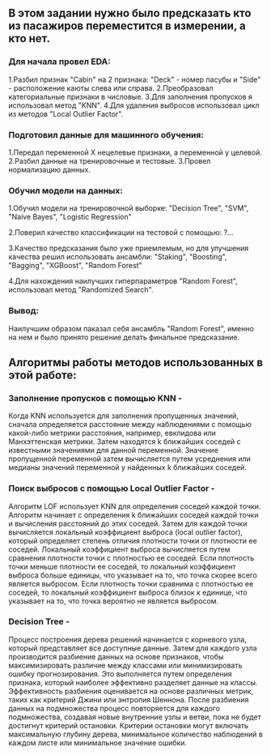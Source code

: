 ## В этом задании нужно было предсказать кто из пасажиров переместится в измерении, а кто нет.

### Для начала провел EDA:
1.Разбил признак "Cabin" на 2 признака: "Deck" - номер пасубы и "Side" - расположение каюты слева или справа.
2.Преобразовал категориальные признаки в числовые.
3.Для заполнения пропусков я использовал метод "KNN".
4.Для удаления выбросов использовал цикл из методов "Local Outlier Factor".

### Подготовил данные для машинного обучения:
1.Передал переменной X нецелевые признаки, а переменной y целевой.
2.Разбил данные на тренировочные и тестовые.
3.Провел нормализацию данных.

### Обучил модели на данных:
1.Обучил модели на тренировочной выборке: 
"Decision Tree", "SVM", "Naive Bayes", "Logistic Regression"

2.Поверил качество классификации на тестовой с помощью:
?...

3.Качество предсказания было уже приемлемым, но для улучшения качества решил использовать ансамбли: 
"Staking", "Boosting", "Bagging", "XGBoost", "Random Forest"

4.Для нахождения наилучших гиперпараметров "Random Forest", использовал метод "Randomized Search".

### Вывод:
Наилучшим образом паказал себя ансамбль "Random Forest", именно на нем и было принято решение делать финальное предсказание.

## Алгоритмы работы методов использованных в этой работе:
### Заполнение пропусков с помощью KNN - 
  Когда KNN используется для заполнения пропущенных значений, сначала определяется расстояние между
наблюдениями с помощью какой-либо метрики расстояния, например, евклидова или Манхэттенская метрики. Затем находятся k ближайших соседей
с известными значениями для данной переменной. Значение пропущенной переменной затем вычисляется путем усреднения или медианы значений
переменной у найденных k ближайших соседей.

### Поиск выбросов с помощью Local Outlier Factor - 
Алгоритм LOF использует KNN для определения соседей каждой точки. Алгоритм начинает с
определения k ближайших соседей каждой точки и вычисления расстояний до этих соседей. Затем для каждой точки вычисляется локальный
коэффициент выброса (local outlier factor), который определяет степень отличия плотности точки от плотности ее соседей.
Локальный коэффициент выброса вычисляется путем сравнения плотности точки с плотностью ее соседей. Если плотность точки меньше
плотности ее соседей, то локальный коэффициент выброса больше единицы, что указывает на то, что точка скорее всего является выбросом.
Если плотность точки сравнима с плотностью ее соседей, то локальный коэффициент выброса близок к единице, что указывает на то, что точка
вероятно не является выбросом.

### Decision Tree -
Процесс построения дерева решений начинается с корневого узла, который представляет все доступные данные. Затем для каждого узла
производится разбиение данных на основе признаков, чтобы максимизировать различие между классами или минимизировать ошибку
прогнозирования. Это выполняется путем определения признака, который наиболее эффективно разделяет данные на классы. Эффективность
разбиения оценивается на основе различных метрик, таких как критерий Джини или энтропия Шеннона.
После разбиения данных на подмножества процесс повторяется для каждого подмножества, создавая новые внутренние узлы и ветви, пока не
будет достигнут критерий остановки. Критерии остановки могут включать максимальную глубину дерева, минимальное количество наблюдений в
каждом листе или минимальное значение ошибки.

